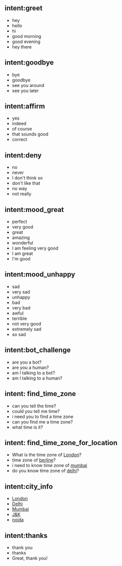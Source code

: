 ## intent:greet
- hey
- hello
- hi
- good morning
- good evening
- hey there

## intent:goodbye
- bye
- goodbye
- see you around
- see you later

## intent:affirm
- yes
- indeed
- of course
- that sounds good
- correct

## intent:deny
- no
- never
- I don't think so
- don't like that
- no way
- not really

## intent:mood_great
- perfect
- very good
- great
- amazing
- wonderful
- I am feeling very good
- I am great
- I'm good

## intent:mood_unhappy
- sad
- very sad
- unhappy
- bad
- very bad
- awful
- terrible
- not very good
- extremely sad
- so sad

## intent:bot_challenge
- are you a bot?
- are you a human?
- am I talking to a bot?
- am I talking to a human?

## intent: find_time_zone
- can you tell the time?
- could you tell me time?
- i need you to find a time zone
- can you find me a time zone?
- what time is it?

## intent: find_time_zone_for_location
- What is the time zone of [London](city)?
- time zone of [berline](city)?
- i need to know time zone of [mumbai](city)
- do you know time zone of [delhi](city)?

## intent:city_info
- [London](city)
- [Delhi](city)
- [Mumbai](city)
- [J&K](city)
- [noida](city)

## intent:thanks
- thank you
- thanks
- Great, thank you!


